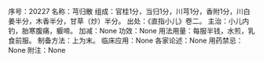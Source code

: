 序号：20227
名称：芎归散
组成：官桂1分，当归1分，川芎1分，香附1分，川白姜半分，木香半分，甘草（炒）半分。
出处：《直指小儿》卷二。
主治：小儿内钓，胎寒腹痛，躽啼。
加减：None
功效：None
用法用量：每服半钱，水煎，乳食前服。
制备方法：上为末。
临床应用：None
各家论述：None
用药禁忌：None
附注：None

